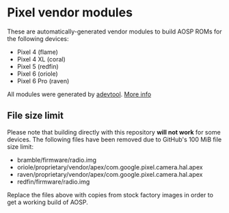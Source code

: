 # Pixel vendor modules

These are automatically-generated vendor modules to build AOSP ROMs for the following devices:

- Pixel 4 (flame)
- Pixel 4 XL (coral)
- Pixel 5 (redfin)
- Pixel 6 (oriole)
- Pixel 6 Pro (raven)

All modules were generated by [adevtool](https://github.com/kdrag0n/adevtool). [More info](https://github.com/kdrag0n/adevtool/blob/main/README.md)

## File size limit

Please note that building directly with this repository **will not work** for some devices. The following files have been removed due to GitHub's 100 MiB file size limit:

- bramble/firmware/radio.img
- oriole/proprietary/vendor/apex/com.google.pixel.camera.hal.apex
- raven/proprietary/vendor/apex/com.google.pixel.camera.hal.apex
- redfin/firmware/radio.img

Replace the files above with copies from stock factory images in order to get a working build of AOSP.
